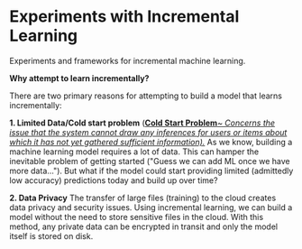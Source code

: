 # Experiments with Incremental Learning
Experiments and frameworks for incremental machine learning.

<strong>Why attempt to learn incrementally?</strong>

There are two primary reasons for attempting to build a model that learns incrementally:

<strong>1. Limited Data/Cold start problem</strong>
(<a href="https://en.wikipedia.org/wiki/Cold_start_(computing)"><strong>Cold Start Problem</strong><em>~ Concerns the issue that the system cannot draw any inferences for users or items about which it has not yet gathered sufficient information).</em></a> As we know, building a machine learning model requires a lot of data. This can hamper the inevitable problem of getting started ("Guess we can add ML once we have more data..."). But what if the model could start providing limited (admittedly low accuracy) predictions today and build up over time? 

<strong>2. Data Privacy</strong>
The transfer of large files (training) to the cloud creates data privacy and security issues. Using incremental learning, we can build a model without the need to store sensitive files in the cloud. With this method, any private data can be encrypted in transit and only the model itself is stored on disk. 
